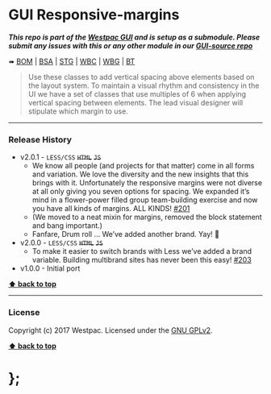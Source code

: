 GUI Responsive-margins
======================

***This repo is part of the [Westpac GUI](http://gel.westpacgroup.com.au/GUI/) and is setup as a submodule. Please submit any issues with this or any other
module in our [GUI-source repo](https://github.com/WestpacCXTeam/GUI-source/issues)***

➠
[BOM](http://westpaccxteam.github.io/GUI-responsive-margins/tests/BOM/) |
[BSA](http://westpaccxteam.github.io/GUI-responsive-margins/tests/BSA/) |
[STG](http://westpaccxteam.github.io/GUI-responsive-margins/tests/STG/) |
[WBC](http://westpaccxteam.github.io/GUI-responsive-margins/tests/WBC/) |
[WBG](http://westpaccxteam.github.io/GUI-responsive-margins/tests/WBG/) |
[BT](http://westpaccxteam.github.io/GUI-responsive-margins/tests/BT/)

> Use these classes to add vertical spacing above elements based on the layout system. To maintain a visual rhythm and consistency in the UI we have a set of
> classes that use multiples of 6 when applying vertical spacing between elements. The lead visual designer will stipulate which margin to use.

----------------------------------------------------------------------------------------------------------------------------------------------------------------


### Release History

* v2.0.1 - `LESS/CSS` ~~`HTML`~~ ~~`JS`~~
	* We know all people (and projects for that matter) come in all forms and variation. We love the diversity and the new insights that this brings with it.
		Unfortunately the responsive margins were not diverse at all only giving you seven options for spacing. We expanded it’s mind in a flower-power filled
		group team-building exercise and now you have all kinds of margins. ALL KINDS!
		[#201](https://github.com/WestpacCXTeam/GUI-source/issues/201)
	* (We moved to a neat mixin for margins, removed the block statement and bang important.)
	* Fanfare, Drum roll … We’ve added another brand. Yay! :clap:
* v2.0.0 - `LESS/CSS` ~~`HTML`~~ ~~`JS`~~
	* To make it easier to switch brands with Less we’ve added a brand variable. Building multibrand sites has never been this easy!
		[#203](https://github.com/WestpacCXTeam/GUI-source/issues/203)
* v1.0.0 - Initial port

**[⬆ back to top](#content)**


----------------------------------------------------------------------------------------------------------------------------------------------------------------


### License

Copyright (c) 2017 Westpac. Licensed under the [GNU GPLv2](https://raw.githubusercontent.com/WestpacCXTeam/GUI-responsive-margins/master/LICENSE).

**[⬆ back to top](#content)**

# };
